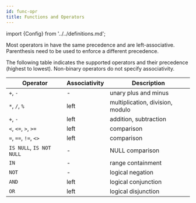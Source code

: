 ```yaml
---
id: func-opr
title: Functions and Operators
---
```


import {Config} from '../../definitions.md';

Most operators in <Config v="names.product"/> have the same precedence and are left-associative.
Parenthesis need to be used to enforce a different precedence.

The following table indicates the supported operators and their precedence (highest to lowest).
Non-binary operators do not specify associativity.


| Operator                 | Associativity | Description                      |
| ------------------------ | ------------- | -------------------------------- |
| `+`, `-`                 | -             | unary plus and minus             |
| `*`, `/`, `%`            | left          | multiplication, division, modulo |
| `+`, `-`                 | left          | addition, subtraction            |
| `<`, `<=`, `>`, `>=`     | left          | comparison                       |
| `=`, `==`, `!=`, `<>`    | left          | comparison                       |
| `IS NULL`, `IS NOT NULL` | -             | NULL comparison                  |
| `IN`                     | -             | range containment                |
| `NOT`                    | -             | logical negation                 |
| `AND`                    | left          | logical conjunction              |
| `OR`                     | left          | logical disjunction              |


